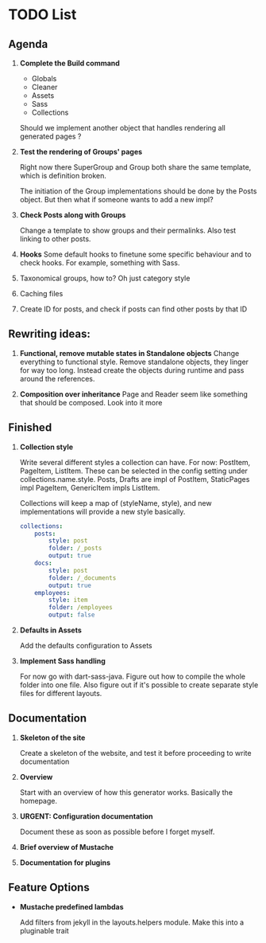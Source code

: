 # TODO List

## Agenda

1. **Complete the Build command**

    - Globals
    - Cleaner
    - Assets
    - Sass
    - Collections

    Should we implement another object that handles rendering all generated pages ?

2. **Test the rendering of Groups' pages**

    Right now there SuperGroup and Group both share the same template, which is
    definition broken.

    The initiation of the Group implementations should be done by the Posts object.
    But then what if someone wants to add a new impl?

3. **Check Posts along with Groups**

    Change a template to show groups and their permalinks. Also test linking to other
    posts. 

4. **Hooks** 
    Some default hooks to finetune some specific behaviour and to check hooks. For
    example, something with Sass.

5. Taxonomical groups, how to? Oh just category style

6. Caching files

7. Create ID for posts, and check if posts can find other posts by that ID


## Rewriting ideas:

1. **Functional, remove mutable states in Standalone objects**
    Change everything to functional style. Remove standalone objects, they linger for
    way too long. Instead create the objects during runtime and pass around the
    references.

2. **Composition over inheritance**
    Page and Reader seem like something that should be composed. Look into it more


## Finished

1. **Collection style**

    Write several different styles a collection can have. For now: PostItem, PageItem,
    ListItem. These can be selected in the config setting under collections.name.style.
    Posts, Drafts are impl of PostItem, StaticPages impl PageItem, GenericItem impls
    ListItem.

    Collections will keep a map of (styleName, style), and new implementations will
    provide a new style basically.

    ``` yaml
    collections:
        posts:
            style: post
            folder: /_posts
            output: true
        docs:
            style: post
            folder: /_documents
            output: true
        employees:
            style: item
            folder: /employees
            output: false
    ```
2. **Defaults in Assets**

    Add the defaults configuration to Assets

3. **Implement Sass handling**

    For now go with dart-sass-java. Figure out how to compile the whole folder into one
    file. Also figure out if it's possible to create separate style files for different
    layouts.


## Documentation

1. **Skeleton of the site**

    Create a skeleton of the website, and test it before proceeding to write
    documentation

2. **Overview**

    Start with an overview of how this generator works. Basically the homepage.

3. **URGENT: Configuration documentation** 

    Document these as soon as possible before I forget myself.

4. **Brief overview of Mustache**

5. **Documentation for plugins**


## Feature Options

- **Mustache predefined lambdas**

    Add filters from jekyll in the layouts.helpers module.
    Make this into a pluginable trait

